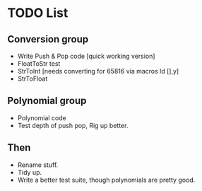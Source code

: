 # TODO List

## Conversion group
- Write Push & Pop code [quick working version]
- FloatToStr test
- StrToInt          [needs converting for 65816 via macros ld [],y]
- StrToFloat

## Polynomial group
- Polynomial code 
- Test depth of push pop, Rig up better.

## Then
- Rename stuff.
- Tidy up.
- Write a better test suite, though polynomials are pretty good.

